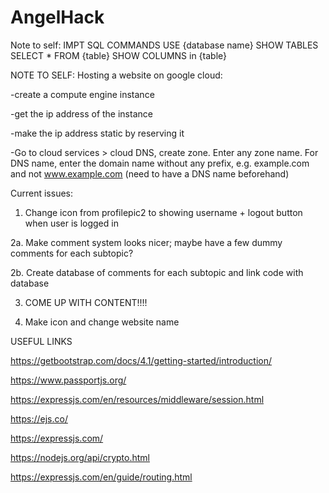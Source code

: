 # AngelHack

Note to self: IMPT SQL COMMANDS
USE {database name}
SHOW TABLES
SELECT \* FROM {table}
SHOW COLUMNS in {table}

NOTE TO SELF:
Hosting a website on google cloud:

-create a compute engine instance

-get the ip address of the instance

-make the ip address static by reserving it

-Go to cloud services > cloud DNS, create zone. Enter any zone name. For DNS name, enter the domain name without any prefix, e.g. example.com and not www.example.com (need to have a DNS name beforehand)

Current issues:

1. Change icon from profilepic2 to showing username + logout button when user is logged in

2a. Make comment system looks nicer; maybe have a few dummy comments for each subtopic?

2b. Create database of comments for each subtopic and link code with database

3. COME UP WITH CONTENT!!!!

4. Make icon and change website name

USEFUL LINKS

https://getbootstrap.com/docs/4.1/getting-started/introduction/

https://www.passportjs.org/

https://expressjs.com/en/resources/middleware/session.html

https://ejs.co/

https://expressjs.com/

https://nodejs.org/api/crypto.html

https://expressjs.com/en/guide/routing.html
